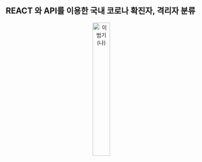 ## REACT 와 API를 이용한 국내  코로나 확진자, 격리자 분류 

<p align="center" style="..."> 
<img src="" width="30%" height="30%" title="px(픽셀) 크기 설정" alt="이범기(나)" align="center"></img>
</p>
